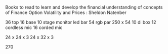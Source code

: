
Books to read to learn and develop the financial understanding of concepts of Finance 
Option Volatility and Prices : Sheldon Natenber 


36 top 
16 base
10 stage monitor
led bar 54 rgb par 250 x 54
10 di box
12 cordless mic
16 corded mic


24 x 24 x 3
24 x 32 x 3

270